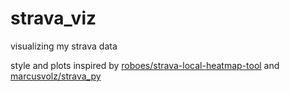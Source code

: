 # strava_viz
 
visualizing my strava data

style and plots inspired by [roboes/strava-local-heatmap-tool](https://github.com/roboes/strava-local-heatmap-tool) and [marcusvolz/strava_py](https://github.com/marcusvolz/strava_py?tab=readme-ov-file)
